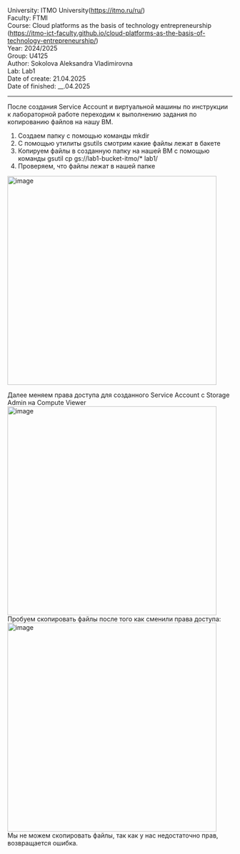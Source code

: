 University: ITMO University(https://itmo.ru/ru/)  
Faculty: FTMI  
Course: Cloud platforms as the basis of technology entrepreneurship (https://itmo-ict-faculty.github.io/cloud-platforms-as-the-basis-of-technology-entrepreneurship/)  
Year: 2024/2025  
Group: U4125  
Author: Sokolova Aleksandra Vladimirovna  
Lab: Lab1  
Date of create: 21.04.2025  
Date of finished: __.04.2025  
___
После создания Service Account и виртуальной машины по инструкции к лабораторной работе переходим к выполнению задания по копированию файлов на нашу ВМ.  
1. Создаем папку с помощью команды mkdir
2. С помощью утилиты gsutils смотрим какие файлы лежат в бакете
3. Копируем файлы в созданную папку на нашей ВМ  с помощью команды gsutil cp gs://lab1-bucket-itmo/* lab1/  
4. Проверяем, что файлы лежат в нашей папке  
<img width="468" alt="image" src="https://github.com/user-attachments/assets/65104ab5-7139-4316-b6df-60884141cbfa" />  

Далее меняем права доступа для созданного Service Account с Storage Admin на Compute Viewer
<img width="468" alt="image" src="https://github.com/user-attachments/assets/39f7e3f1-c50a-4b2d-9cf8-edbc1f513508" />  
Пробуем скопировать файлы после того как сменили права доступа:  
<img width="468" alt="image" src="https://github.com/user-attachments/assets/5403f43d-e124-4a81-b1c0-91ef46c0b823" />  
Мы не можем скопировать файлы, так как у нас недостаточно прав, возвращается ошибка.
